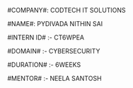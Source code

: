 #COMPANY#: CODTECH IT SOLUTIONS

#NAME#: PYDIVADA NITHIN SAI

#INTERN ID# :- CT6WPEA

#DOMAIN# :- CYBERSECURITY

#DURATION# :- 6WEEKS

#MENTOR# :- NEELA SANTOSH
